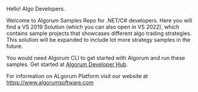 Hello! Algo Developers.

Welcome to Algorum Samples Repo for .NET/C# developers. Here you will find a VS 2019 Solution (which you can also open in VS 2022), which contains sample projects that showcases different algo trading strategies. This solution will be expanded to include lot more strategy samples in the future.

You would need Algorum CLI to get started with Algorum and run these samples. Get started at [Algorum Developer Hub](https://docs.algorumsoftware.com/docs "Algorum Developer Hub").

For information on ALgorum Platform visit our website at https://www.algorumsoftware.com